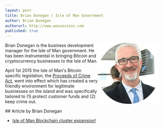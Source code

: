 ```yaml
---
layout: post
title: Brian Donegan | Isle of Man Government
author: Brian Donegan
authorurl: http://www.weusecoins.com
published: true
---
```


<img src="/images/brian-donegan.png" alt="Brian Donegan" align="right">Brian Donegan is the business development manager for the Isle of Man government. He has been instrumental in bringing Bitcoin and cryptocurrency businesses to the Isle of Man.
<p>April 1st 2015 the Isle of Man's Bitcoin specific legislation, the <a href="/proceeds-of-crime-act-isle-of-man-bitcoin.pdf">Proceeds of Crime Act</a>, went into effect which has created a very friendly environment for legitimate businesses on the island and was specifically tailored to (1) protect customer funds and (2) keep crime out.
<p>
<p>
## Article by Brian Donegan
<ul>
<li><a href="/isle-of-man-blockchain-cluster expansion/">Isle of Man Blockchain cluster expansion!</a></li>
</ul>